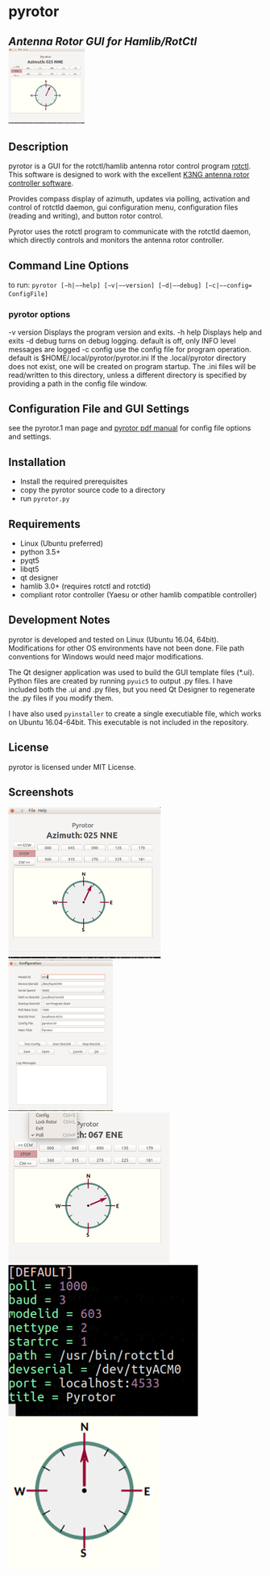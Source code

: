 # pyrotor
*Antenna Rotor GUI for Hamlib/RotCtl*
<img src="./icon/pyrotor-ss-01.png" height="150">
---
## Description
pyrotor is a GUI for the rotctl/hamlib antenna rotor control program [rotctl](http://hamlib.sourceforge.net/manuals/hamlib.html#rotctl). 
This software is designed to work with the excellent [K3NG antenna rotor controller software](https://blog.radioartisan.com/yaesu-rotator-computer-serial-interface/). 

Provides compass display of azimuth, updates via polling, activation and control of rotctld daemon, gui
configuration menu, configuration files (reading and writing), and button rotor control.

Pyrotor uses the rotctl program to communicate with the rotctld daemon, which directly controls and monitors the antenna rotor controller.  


## Command Line Options

to run: `pyrotor [−h|−−help] [−v|−−version] [−d|−−debug] [−c|−−config= ConfigFile]`
### pyrotor options
 -v version  Displays the program version and exits.
 -h help Displays help and exits
 -d debug turns on debug logging. default is off, only INFO level messages are logged
 -c config use the config file for program operation. default is $HOME/.local/pyrotor/pyrotor.ini If the
.local/pyrotor directory does not exist, one will be created on program startup. The .ini files will
be read/written to this directory, unless a different directory is specified by providing a path in the
config file window.

## Configuration File and GUI Settings

see the pyrotor.1 man page and  [pyrotor pdf manual](/doc/pyrotor.pdf) for config file options and settings. 

## Installation

+ Install the required prerequisites
+ copy the pyrotor source code to a directory 
+ run `pyrotor.py`


## Requirements
+ Linux (Ubuntu preferred)
+ python 3.5+
+ pyqt5 
+ libqt5
+ qt designer 
+ hamlib 3.0+ (requires rotctl and rotctld)
+ compliant rotor controller (Yaesu or other hamlib compatible controller)

## Development Notes
pyrotor is developed and tested  on Linux (Ubuntu 16.04, 64bit).  Modifications for other OS environments have not been done. File path conventions for Windows would need major modifications.

The Qt designer application was used to build the GUI template files (\*.ui).  Python files are created by running `pyuic5` to output .py files.  I have included both the .ui and .py files, but you need Qt Designer to regenerate the .py files if you modify them. 

I have also used `pyinstaller` to create a single executiable file, which works on Ubuntu 16.04-64bit. This executable is not included in the repository. 

## License
pyrotor is licensed under MIT License.

## Screenshots

<img src="./icon/pyrotor-ss-01.png" height="300">
<img src="./icon/pyrotor-config-ss-01.png" height="300">
<img src="./icon/pyrotor-menu-ss-01.png" height="300">
<img src="./icon/pyrotor-ini-ss-01.png" height="300">
<img src="./icon/pyrotor-icon-256.png" height="300">

